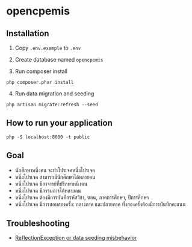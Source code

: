 # opencpemis

## Installation

1. Copy `.env.example` to `.env`

2. Create database named `opencpemis`

3. Run composer install

```
php composer.phar install
```

4. Run data migration and seeding

```
php artisan migrate:refresh --seed
```

## How to run your application

```
php -S localhost:8000 -t public
```

## Goal

* นักศึกษาหนึ่งคน จะทำโปรเจคหนึ่งโปรเจค
* หนึ่งโปรเจค สามารถมีนักศึกษาได้หลายคน
* หนึ่งโปรเจค มีอาจารย์ที่ปรึกษาหนึ่งคน
* หนึ่งโปรเจค มีกรรมการได้หลายคน
* หนึ่งโปรเจค ต้องมีการบันทีกรหัสวิชา, ตอน, ภาคการศึกษา, ปีการศึกษา
* หนึ่งโปรเจค มีการสอบสองครั้ง: กลางภาค และปลายภาค ทั้งสองครั้งต้องมีการบันทึกคะแนน

## Troubleshooting

* [ReflectionException or data seeding misbehavior](https://stackoverflow.com/questions/26143315/laravel-5-artisan-seed-reflectionexception-class-songstableseeder-does-not-e)